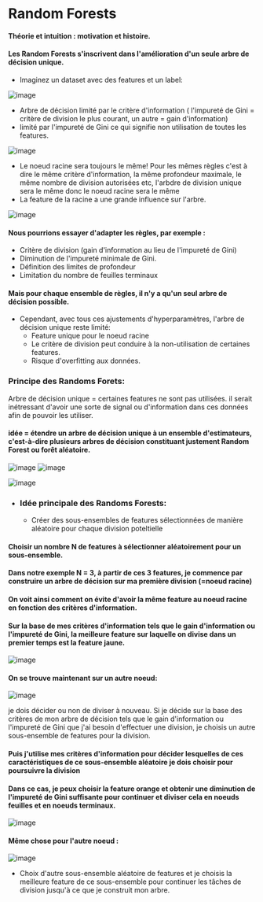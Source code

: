 # Random Forests
#### Théorie et intuition : motivation et histoire.
#### Les Random Forests s'inscrivent dans l'amélioration d'un seule arbre de décision unique. 
- Imaginez un dataset avec des features et un label:
  
![image](https://github.com/Brahim-AIT-OUALI/Random_Forest/assets/115220907/691c1d31-34d2-449a-afc2-f029fd801efc)

- Arbre de décision limité par le critère d'information ( l'impureté de Gini = critère de division le plus courant, un autre = gain d'information)
- limité par l'impureté de Gini ce qui signifie non utilisation de toutes les features. 

![image](https://github.com/Brahim-AIT-OUALI/Random_Forest/assets/115220907/734609f6-f376-4c29-bf75-c73ffe2fe28b)

- Le noeud racine sera toujours le même! Pour les mêmes règles c'est à dire le même critère d'information, la même profondeur maximale, le même nombre de division autorisées etc, l'arbdre de division unique sera le même donc le noeud racine sera le même
- La feature de la racine a une grande influence sur l'arbre.
  
![image](https://github.com/Brahim-AIT-OUALI/Random_Forest/assets/115220907/623163d8-b670-4d82-a7c0-556463f4fb8d)

#### Nous pourrions essayer d'adapter les règles, par exemple :
 - Critère de division (gain d'information au lieu de l'impureté de Gini)
 - Diminution de l'impureté minimale de Gini.
 - Définition des limites de profondeur
 - Limitation du nombre de feuilles terminaux
#### Mais pour chaque ensemble de règles, il n'y a qu'un seul arbre de décision possible.
- Cependant, avec tous ces ajustements d'hyperparamètres, l'arbre de décision unique reste limité:
   - Feature unique pour le noeud racine
   - Le critère de division peut conduire à la non-utilisation de certaines features.
   - Risque d'overfitting aux données.
### Principe des Randoms Forets: 
Arbre de décision unique = certaines features ne sont pas utilisées. il serait inétressant d'avoir une sorte de signal ou d'information dans ces données afin de pouvoir les utiliser.

#### idée = étendre un arbre de décision unique à un ensemble d'estimateurs, c'est-à-dire  plusieurs arbres de décision constituant justement Random Forest ou forêt aléatoire.


![image](https://github.com/Brahim-AIT-OUALI/Random_Forest/assets/115220907/542f9f8e-d48e-4723-be04-694c0c30da79)
![image](https://github.com/Brahim-AIT-OUALI/Random_Forest/assets/115220907/9b45da29-34b2-4fe3-b384-ccb070e496c2)

![image](https://github.com/Brahim-AIT-OUALI/Random_Forest/assets/115220907/322523ac-2cc8-4560-bf4f-0bbb7322578f)

- ### Idée principale des Randoms Forests:
  - Créer des sous-ensembles de features sélectionnées de manière aléatoire pour chaque division poteltielle
#### Choisir un nombre N de features à sélectionner aléatoirement pour un sous-ensemble. 
#### Dans notre exemple N  = 3, à partir de ces 3 features, je commence par construire un arbre de décision sur ma première division (=noeud racine)
#### On voit ainsi comment on évite d'avoir la même feature au noeud racine en fonction des critères d'information.
#### Sur la base de mes critères d'information tels que le gain d'information ou l'impureté de Gini, la meilleure feature sur laquelle on divise dans un premier temps est la feature jaune.
![image](https://github.com/Brahim-AIT-OUALI/Random_Forest/assets/115220907/dd7c7ec3-fb14-4114-8f5b-ac313353426e)

#### On se trouve maintenant sur un autre **noeud**:

![image](https://github.com/Brahim-AIT-OUALI/Random_Forest/assets/115220907/a954d899-9b03-4c8a-8610-8f7359245728)

je dois décider ou non de diviser à nouveau. Si je décide sur la base des critères de mon arbre de décision tels que le gain d'information ou l'impureté de Gini que j'ai besoin d'effectuer une division, je choisis un autre sous-ensemble de features pour la division. 
#### Puis j'utilise mes critères d'information pour décider lesquelles de ces caractéristiques de ce sous-ensemble aléatoire je dois choisir pour poursuivre la division
#### Dans ce cas, je peux choisir la feature orange et obtenir une diminution de l'impureté de Gini suffisante pour continuer et diviser cela en noeuds feuilles et en noeuds terminaux.

![image](https://github.com/Brahim-AIT-OUALI/Random_Forest/assets/115220907/0c056817-9ebf-49b9-9d57-9da0119f8c8c)

#### Même chose pour l'autre **noeud** :

![image](https://github.com/Brahim-AIT-OUALI/Random_Forest/assets/115220907/3b1594fb-29a2-4d34-b918-09d1a566fa27)

- Choix d'autre sous-ensemble aléatoire de features et je choisis la meilleure feature de ce sous-ensemble pour continuer les tâches de division jusqu'à ce que je construit mon arbre.


